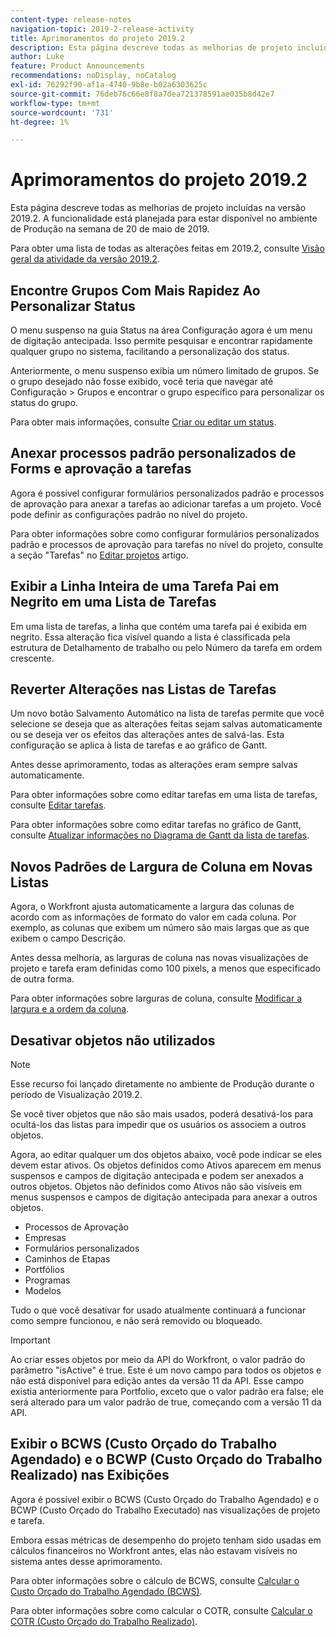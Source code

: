 ```yaml
---
content-type: release-notes
navigation-topic: 2019-2-release-activity
title: Aprimoramentos do projeto 2019.2
description: Esta página descreve todas as melhorias de projeto incluídas na versão 2019.2. A funcionalidade está planejada para estar disponível no ambiente de Produção na semana de 20 de maio de 2019.
author: Luke
feature: Product Announcements
recommendations: noDisplay, noCatalog
exl-id: 76292f90-af1a-4740-9b8e-b02a6303625c
source-git-commit: 76deb76c66e8f8a7dea721378591ae035b8d42e7
workflow-type: tm+mt
source-wordcount: '731'
ht-degree: 1%

---
```


# Aprimoramentos do projeto 2019.2

Esta página descreve todas as melhorias de projeto incluídas na versão 2019.2. A funcionalidade está planejada para estar disponível no ambiente de Produção na semana de 20 de maio de 2019.

Para obter uma lista de todas as alterações feitas em 2019.2, consulte [Visão geral da atividade da versão 2019.2](../../../../product-announcements/product-releases/quarterly-release-archive/2019.2-release-activity/2019.2-release-activity-overview.md).

## Encontre Grupos Com Mais Rapidez Ao Personalizar Status

O menu suspenso na guia Status na área Configuração agora é um menu de digitação antecipada. Isso permite pesquisar e encontrar rapidamente qualquer grupo no sistema, facilitando a personalização dos status.

Anteriormente, o menu suspenso exibia um número limitado de grupos. Se o grupo desejado não fosse exibido, você teria que navegar até Configuração > Grupos e encontrar o grupo específico para personalizar os status do grupo.

Para obter mais informações, consulte [Criar ou editar um status](../../../../administration-and-setup/customize-workfront/creating-custom-status-and-priority-labels/create-or-edit-a-status.md).

## Anexar processos padrão personalizados de Forms e aprovação a tarefas

Agora é possível configurar formulários personalizados padrão e processos de aprovação para anexar a tarefas ao adicionar tarefas a um projeto. Você pode definir as configurações padrão no nível do projeto.

Para obter informações sobre como configurar formulários personalizados padrão e processos de aprovação para tarefas no nível do projeto, consulte a seção &quot;Tarefas&quot; no [Editar projetos](../../../../manage-work/projects/manage-projects/edit-projects.md) artigo.

## Exibir a Linha Inteira de uma Tarefa Pai em Negrito em uma Lista de Tarefas

Em uma lista de tarefas, a linha que contém uma tarefa pai é exibida em negrito. Essa alteração fica visível quando a lista é classificada pela estrutura de Detalhamento de trabalho ou pelo Número da tarefa em ordem crescente.

## Reverter Alterações nas Listas de Tarefas

Um novo botão Salvamento Automático na lista de tarefas permite que você selecione se deseja que as alterações feitas sejam salvas automaticamente ou se deseja ver os efeitos das alterações antes de salvá-las. Esta configuração se aplica à lista de tarefas e ao gráfico de Gantt.

Antes desse aprimoramento, todas as alterações eram sempre salvas automaticamente.

Para obter informações sobre como editar tarefas em uma lista de tarefas, consulte [Editar tarefas](../../../../manage-work/tasks/manage-tasks/edit-tasks.md).

Para obter informações sobre como editar tarefas no gráfico de Gantt, consulte [Atualizar informações no Diagrama de Gantt da lista de tarefas](../../../../manage-work/gantt-chart/use-the-gantt-chart/update-info-task-list-gantt.md).

## Novos Padrões de Largura de Coluna em Novas Listas

Agora, o Workfront ajusta automaticamente a largura das colunas de acordo com as informações de formato do valor em cada coluna. Por exemplo, as colunas que exibem um número são mais largas que as que exibem o campo Descrição.

Antes dessa melhoria, as larguras de coluna nas novas visualizações de projeto e tarefa eram definidas como 100 pixels, a menos que especificado de outra forma.

Para obter informações sobre larguras de coluna, consulte [Modificar a largura e a ordem da coluna](../../../../reports-and-dashboards/reports/reporting-elements/modify-column-width-order.md).

## Desativar objetos não utilizados

>[!NOTE]
>
>Esse recurso foi lançado diretamente no ambiente de Produção durante o período de Visualização 2019.2.

Se você tiver objetos que não são mais usados, poderá desativá-los para ocultá-los das listas para impedir que os usuários os associem a outros objetos.

Agora, ao editar qualquer um dos objetos abaixo, você pode indicar se eles devem estar ativos. Os objetos definidos como Ativos aparecem em menus suspensos e campos de digitação antecipada e podem ser anexados a outros objetos. Objetos não definidos como Ativos não são visíveis em menus suspensos e campos de digitação antecipada para anexar a outros objetos.

* Processos de Aprovação
* Empresas
* Formulários personalizados
* Caminhos de Etapas
* Portfólios
* Programas
* Modelos

Tudo o que você desativar for usado atualmente continuará a funcionar como sempre funcionou, e não será removido ou bloqueado.

>[!IMPORTANT]
>
>Ao criar esses objetos por meio da API do Workfront, o valor padrão do parâmetro &quot;isActive&quot; é true. Este é um novo campo para todos os objetos e não está disponível para edição antes da versão 11 da API. Esse campo existia anteriormente para Portfolio, exceto que o valor padrão era false; ele será alterado para um valor padrão de true, começando com a versão 11 da API.

## Exibir o BCWS (Custo Orçado do Trabalho Agendado) e o BCWP (Custo Orçado do Trabalho Realizado) nas Exibições

Agora é possível exibir o BCWS (Custo Orçado do Trabalho Agendado) e o BCWP (Custo Orçado do Trabalho Executado) nas visualizações de projeto e tarefa.

Embora essas métricas de desempenho do projeto tenham sido usadas em cálculos financeiros no Workfront antes, elas não estavam visíveis no sistema antes desse aprimoramento.

Para obter informações sobre o cálculo de BCWS, consulte [Calcular o Custo Orçado do Trabalho Agendado (BCWS)](../../../../manage-work/projects/project-finances/calculate-bcws.md).

Para obter informações sobre como calcular o COTR, consulte [Calcular o COTR (Custo Orçado do Trabalho Realizado)](../../../../manage-work/projects/project-finances/calculate-bcwp.md).

